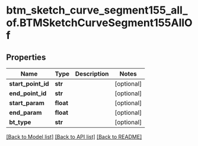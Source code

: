 # btm_sketch_curve_segment155_all_of.BTMSketchCurveSegment155AllOf

## Properties
Name | Type | Description | Notes
------------ | ------------- | ------------- | -------------
**start_point_id** | **str** |  | [optional] 
**end_point_id** | **str** |  | [optional] 
**start_param** | **float** |  | [optional] 
**end_param** | **float** |  | [optional] 
**bt_type** | **str** |  | [optional] 

[[Back to Model list]](../README.md#documentation-for-models) [[Back to API list]](../README.md#documentation-for-api-endpoints) [[Back to README]](../README.md)


